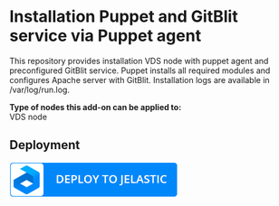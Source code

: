# Installation Puppet and GitBlit service via Puppet agent
<!--
![puppet](https://github.com/jelastic-jps/puppet-install-gitblit-service/blob/master/images/puppet.png)
![gitblit](https://github.com/jelastic-jps/puppet-install-gitblit-service/blob/master/images/gitblit.png)
-->

This repository provides installation VDS node with puppet agent and preconfigured GitBlit service.
Puppet installs all required modules and configures Apache server with GitBlit.
Installation logs are available in /var/log/run.log.

**Type of nodes this add-on can be applied to:**  
VDS node

## Deployment

[![Deploy](https://github.com/jelastic-jps/git-push-deploy/raw/master/images/deploy-to-jelastic.png)](https://jelastic.com/install-application/?manifest=https://raw.githubusercontent.com/jelastic-jps/puppet-install-gitblit-service/master/manifest.jps) 
